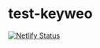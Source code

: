 # test-keyweo

[![Netlify Status](https://api.netlify.com/api/v1/badges/02b38116-7835-478a-b36d-8a348087402a/deploy-status)](https://app.netlify.com/sites/test-keyweo/deploys)
